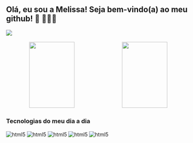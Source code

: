 ## Olá, eu sou a Melissa! Seja bem-vindo(a) ao meu github! 🤩 🚀🚀🚀
<div>
    <a href="https://www.linkedin.com/in/melissa-teodoro-soares-cordeiro-677111148/" target="_blank"><img src="https://img.shields.io/badge/-LinkedIn-%230077B5?style=for-the-badge&logo=linkedin&logoColor=white" target="_blank"></a> 
</div><br/>
<div align="center">
    <img height="180em" width="49.6%" src="https://github-readme-stats.vercel.app/api?username=MelissaTeodoro&show_icons=true&theme=radical">
    <img height="180em" width="49.6%" src="https://github-readme-stats.vercel.app/api/top-langs/?username=MelissaTeodoro&exclude_repo=app3-angular,app2-angular,app1-angular,book-store-frontend,spring-pet-clinic,site-foods&layout=compact&theme=radical">
</div>

### Tecnologias do meu dia a dia
<div> 
    <img align="center" alt="html5" src="https://img.shields.io/badge/Java-ED8B00?style=for-the-badge&logo=java&logoColor=white" />
    <img align="center" alt="html5" src="https://img.shields.io/badge/Kotlin-0095D5?&style=for-the-badge&logo=kotlin&logoColor=white"/>
    <img align="center" alt="html5" src="https://img.shields.io/badge/Spring-6DB33F?style=for-the-badge&logo=spring&logoColor=white"/>
    <img align="center" alt="html5" src="https://img.shields.io/badge/MySQL-00000F?style=for-the-badge&logo=mysql&logoColor=white"/>
    <img align="center" alt="html5" src="https://img.shields.io/badge/GitHub-100000?style=for-the-badge&logo=github&logoColor=white"/>
</div>
